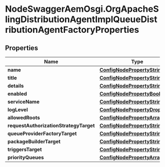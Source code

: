 # NodeSwaggerAemOsgi.OrgApacheSlingDistributionAgentImplQueueDistributionAgentFactoryProperties

## Properties

Name | Type | Description | Notes
------------ | ------------- | ------------- | -------------
**name** | [**ConfigNodePropertyString**](ConfigNodePropertyString.md) |  | [optional] 
**title** | [**ConfigNodePropertyString**](ConfigNodePropertyString.md) |  | [optional] 
**details** | [**ConfigNodePropertyString**](ConfigNodePropertyString.md) |  | [optional] 
**enabled** | [**ConfigNodePropertyBoolean**](ConfigNodePropertyBoolean.md) |  | [optional] 
**serviceName** | [**ConfigNodePropertyString**](ConfigNodePropertyString.md) |  | [optional] 
**logLevel** | [**ConfigNodePropertyDropDown**](ConfigNodePropertyDropDown.md) |  | [optional] 
**allowedRoots** | [**ConfigNodePropertyArray**](ConfigNodePropertyArray.md) |  | [optional] 
**requestAuthorizationStrategyTarget** | [**ConfigNodePropertyString**](ConfigNodePropertyString.md) |  | [optional] 
**queueProviderFactoryTarget** | [**ConfigNodePropertyString**](ConfigNodePropertyString.md) |  | [optional] 
**packageBuilderTarget** | [**ConfigNodePropertyString**](ConfigNodePropertyString.md) |  | [optional] 
**triggersTarget** | [**ConfigNodePropertyString**](ConfigNodePropertyString.md) |  | [optional] 
**priorityQueues** | [**ConfigNodePropertyArray**](ConfigNodePropertyArray.md) |  | [optional] 



